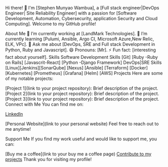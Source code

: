 Hi there! 👋
I'm [Stephen Munyao Wambua], a [Full stack engineer|DevOps Engineer| Site Reliability Engineer] with a passion for [Software Development, Automation, Cybersecurity, application Security and Cloud Computing]. Welcome to my GitHub profile!

About Me
🔭 I’m currently working at [LandMark Technologies].
🌱 I’m currently learning [Pulumi, Ansible, Argo CI, Microsoft Azure,New Relic, ELK, VPc].
💬 Ask me about [DevOps, SRE and Full stack Development in Python, Ruby and Javascript].
😄 Pronouns: [Mr].
⚡ Fun fact: [interesting fact about yourself].
Skills
Software Development Skills
[Git]
[Ruby -Ruby on Rails]
[Javascrit-React]
[Python -Django Framework]
DevOps|SRE Skills
[Linux][Jenkins][SonarQube] [Nexus] [Ansible] [Terraform] [Docker] [Kubernetes] [Prometheus] [Grafana] [Helm] [AWS]
Projects
Here are some of my notable projects:

[Project 1](link to your project repository): Brief description of the project.
[Project 2](link to your project repository): Brief description of the project.
[Project 3](link to your project repository): Brief description of the project.
Connect with Me
You can find me on:

[LinkedIn](https://www.linkedin.com/in/stephen-wambua-devops/)

[Personal Website](link to your personal website)
Feel free to reach out to me anytime!

Support Me
If you find my work useful and would like to support me, you can:

[Buy me a coffee](link to your buy me a coffee page)
[Contribute to my projects](https://github.com/steve2030)
Thank you for visiting my profile!
